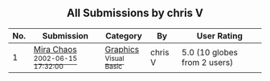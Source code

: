﻿<div align="center">

## All Submissions by chris V

</div>

No.  | Submission | Category | By   | User Rating
---- | ---------- | -------- | ---- | -----------
1 | [Mira Chaos<br /><sup>2002-06-15 17:32:00</sup>](https://github.com/Planet-Source-Code/chris-v-mira-chaos__1-35879) | [Graphics<br /><sup>Visual Basic</sup>](../ByCategory/graphics__1-46.md) | chris V | 5.0 (10 globes from 2 users)
